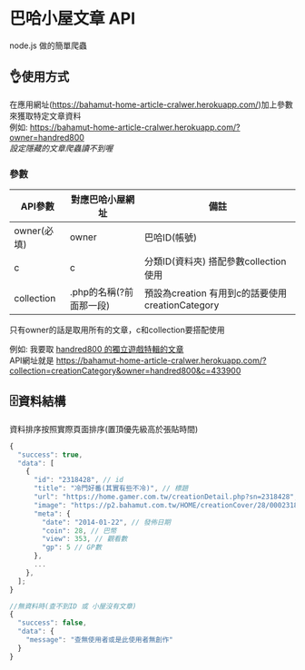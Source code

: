 # 巴哈小屋文章 API
node.js 做的簡單爬蟲

## 👌使用方式
在應用網址(https://bahamut-home-article-cralwer.herokuapp.com/)加上參數來獲取特定文章資料  
例如: https://bahamut-home-article-cralwer.herokuapp.com/?owner=handred800  
*設定隱藏的文章爬蟲讀不到喔*  

### 參數
| API參數     | 對應巴哈小屋網址        | 備註                                             |
|-------------|-------------------------|--------------------------------------------------|
| owner(必填) | owner                   | 巴哈ID(帳號)                                     |
| c           | c                       | 分類ID(資料夾)  搭配參數collection使用            |
| collection  | .php的名稱(?前面那一段) | 預設為creation  有用到c的話要使用creationCategory |

只有owner的話是取用所有的文章，c和collection要搭配使用  
  
例如: 我要取 [handred800 的獨立遊戲特輯的文章](https://home.gamer.com.tw/creationCategory.php?owner=handred800&c=433900)  
API網址就是 https://bahamut-home-article-cralwer.herokuapp.com/?collection=creationCategory&owner=handred800&c=433900  

## 🗄資料結構
資料排序按照實際頁面排序(置頂優先級高於張貼時間)  

```js
{
  "success": true,
  "data": [
    {
      "id": "2318428", // id
      "title": "冷門好番(其實有些不冷)", // 標題
      "url": "https://home.gamer.com.tw/creationDetail.php?sn=2318428", // 網址
      "image": "https://p2.bahamut.com.tw/HOME/creationCover/28/0002318428.PNG", // 封面圖
      "meta": {
        "date": "2014-01-22", // 發佈日期
        "coin": 28, // 巴幣
        "view": 353, // 觀看數
        "gp": 5 // GP數
      },
      ... 
    },
  ];
}

//無資料時(查不到ID 或 小屋沒有文章)
{
  "success": false,
  "data": {
    "message": "查無使用者或是此使用者無創作"
  }
}
```
